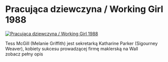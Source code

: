 Pracująca dziewczyna / Working Girl 1988 
=============
[![Pracująca dziewczyna / Working Girl 1988 ](http://vidos.pl/images/player.gif)](http://vidos.pl/pracujaca-dziewczyna-working-girl-1988)

 Tess McGill (Melanie Griffith) jest sekretarką Katharine Parker (Sigourney Weaver), kobiety sukcesu prowadzącej firmę maklerską na Wall zobacz pełny opis
